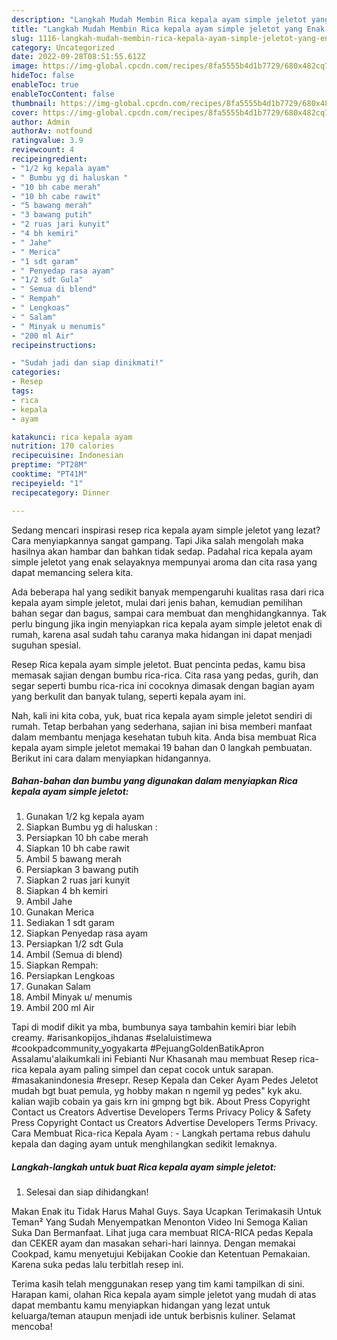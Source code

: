 ```yaml
---
description: "Langkah Mudah Membin Rica kepala ayam simple jeletot yang Enak Banget}"
title: "Langkah Mudah Membin Rica kepala ayam simple jeletot yang Enak Banget}"
slug: 1116-langkah-mudah-membin-rica-kepala-ayam-simple-jeletot-yang-enak-banget
category: Uncategorized
date: 2022-09-28T08:51:55.612Z
image: https://img-global.cpcdn.com/recipes/8fa5555b4d1b7729/680x482cq70/rica-kepala-ayam-simple-jeletot-foto-resep-utama.jpg
hideToc: false
enableToc: true
enableTocContent: false
thumbnail: https://img-global.cpcdn.com/recipes/8fa5555b4d1b7729/680x482cq70/rica-kepala-ayam-simple-jeletot-foto-resep-utama.jpg
cover: https://img-global.cpcdn.com/recipes/8fa5555b4d1b7729/680x482cq70/rica-kepala-ayam-simple-jeletot-foto-resep-utama.jpg
author: Admin
authorAv: notfound
ratingvalue: 3.9
reviewcount: 4
recipeingredient:
- "1/2 kg kepala ayam"
- " Bumbu yg di haluskan "
- "10 bh cabe merah"
- "10 bh cabe rawit"
- "5 bawang merah"
- "3 bawang putih"
- "2 ruas jari kunyit"
- "4 bh kemiri"
- " Jahe"
- " Merica"
- "1 sdt garam"
- " Penyedap rasa ayam"
- "1/2 sdt Gula"
- " Semua di blend"
- " Rempah"
- " Lengkoas"
- " Salam"
- " Minyak u menumis"
- "200 ml Air"
recipeinstructions:

- "Sudah jadi dan siap dinikmati!"
categories:
- Resep
tags:
- rica
- kepala
- ayam

katakunci: rica kepala ayam 
nutrition: 170 calories
recipecuisine: Indonesian
preptime: "PT28M"
cooktime: "PT41M"
recipeyield: "1"
recipecategory: Dinner

---
```



Sedang mencari inspirasi resep rica kepala ayam simple jeletot yang lezat? Cara menyiapkannya sangat gampang. Tapi Jika salah mengolah maka hasilnya akan hambar dan bahkan tidak sedap. Padahal rica kepala ayam simple jeletot yang enak selayaknya mempunyai aroma dan cita rasa yang dapat memancing selera kita.


Ada beberapa hal yang sedikit banyak mempengaruhi kualitas rasa dari rica kepala ayam simple jeletot, mulai dari jenis bahan, kemudian pemilihan bahan segar dan bagus, sampai cara membuat dan menghidangkannya. Tak perlu bingung jika ingin menyiapkan rica kepala ayam simple jeletot enak di rumah, karena asal sudah tahu caranya maka hidangan ini dapat menjadi suguhan spesial.

Resep Rica kepala ayam simple jeletot. Buat pencinta pedas, kamu bisa memasak sajian dengan bumbu rica-rica. Cita rasa yang pedas, gurih, dan segar seperti bumbu rica-rica ini cocoknya dimasak dengan bagian ayam yang berkulit dan banyak tulang, seperti kepala ayam ini.


Nah, kali ini kita coba, yuk, buat rica kepala ayam simple jeletot sendiri di rumah. Tetap berbahan yang sederhana, sajian ini bisa memberi manfaat dalam membantu menjaga kesehatan tubuh kita. Anda bisa membuat Rica kepala ayam simple jeletot memakai 19 bahan dan 0 langkah pembuatan. Berikut ini cara dalam menyiapkan hidangannya.

<!--inarticleads1-->

##### Bahan-bahan dan bumbu yang digunakan dalam menyiapkan Rica kepala ayam simple jeletot:

1. Gunakan 1/2 kg kepala ayam
1. Siapkan  Bumbu yg di haluskan :
1. Persiapkan 10 bh cabe merah
1. Siapkan 10 bh cabe rawit
1. Ambil 5 bawang merah
1. Persiapkan 3 bawang putih
1. Siapkan 2 ruas jari kunyit
1. Siapkan 4 bh kemiri
1. Ambil  Jahe
1. Gunakan  Merica
1. Sediakan 1 sdt garam
1. Siapkan  Penyedap rasa ayam
1. Persiapkan 1/2 sdt Gula
1. Ambil  (Semua di blend)
1. Siapkan  Rempah:
1. Persiapkan  Lengkoas
1. Gunakan  Salam
1. Ambil  Minyak u/ menumis
1. Ambil 200 ml Air


Tapi di modif dikit ya mba, bumbunya saya tambahin kemiri biar lebih creamy. #arisankopijos_ihdanas #selaluistimewa #cookpadcommunity_yogyakarta #PejuangGoldenBatikApron Assalamu&#39;alaikumkali ini Febianti Nur Khasanah mau membuat Resep rica-rica kepala ayam paling simpel dan cepat cocok untuk sarapan. #masakanindonesia #resepr. Resep Kepala dan Ceker Ayam Pedes Jeletot mudah bgt buat pemula, yg hobby makan n ngemil yg pedes&#34; kyk aku. kalian wajib cobain ya gais krn ini gmpng bgt bik. About Press Copyright Contact us Creators Advertise Developers Terms Privacy Policy &amp; Safety Press Copyright Contact us Creators Advertise Developers Terms Privacy. Cara Membuat Rica-rica Kepala Ayam : - Langkah pertama rebus dahulu kepala dan daging ayam untuk menghilangkan sedikit lemaknya. 

<!--inarticleads2-->

##### Langkah-langkah untuk buat Rica kepala ayam simple jeletot:


1. Selesai dan siap dihidangkan!

Makan Enak itu Tidak Harus Mahal Guys. Saya Ucapkan Terimakasih Untuk Teman² Yang Sudah Menyempatkan Menonton Video Ini Semoga Kalian Suka Dan Bermanfaat. Lihat juga cara membuat RICA-RICA pedas Kepala dan CEKER ayam dan masakan sehari-hari lainnya. Dengan memakai Cookpad, kamu menyetujui Kebijakan Cookie dan Ketentuan Pemakaian. Karena suka pedas lalu terbitlah resep ini. 

Terima kasih telah menggunakan resep yang tim kami tampilkan di sini. Harapan kami, olahan Rica kepala ayam simple jeletot yang mudah di atas dapat membantu kamu menyiapkan hidangan yang lezat untuk keluarga/teman ataupun menjadi ide untuk berbisnis kuliner. Selamat mencoba!
